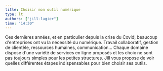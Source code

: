 ```yaml
---
title: Choisir mon outil numérique
type: lt
authors: ["jill-lagier"]
time: "14:30"
---
```


Ces dernières années, et en particulier depuis la crise du Covid, beaucoup d'entreprises ont vu la nécessité du numérique. Travail collaboratif, gestion de clientèle, ressources humaines, communication... Chaque domaine dispose d'une variété de services en ligne proposés et les choix ne sont pas toujours simples pour les petites structures. Jill vous propose de voir quelles différentes étapes indispensables pour bien choisir ses outils.
